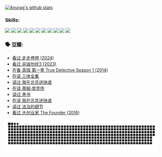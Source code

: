 
[![Anurag's github stats](https://github-readme-stats.vercel.app/api?username=w940853815)](https://github.com/anuraghazra/github-readme-stats)

### Skills:

<code><img height="32" src="https://cdn.jsdelivr.net/npm/simple-icons@v5/icons/python.svg"></code>
<code><img height="32" src="https://cdn.jsdelivr.net/npm/simple-icons@v5/icons/javascript.svg"></code>
<code><img height="32" src="https://cdn.jsdelivr.net/npm/simple-icons@v5/icons/django.svg"></code>
<code><img height="32" src="https://cdn.jsdelivr.net/npm/simple-icons@v5/icons/flask.svg"></code>
<code><img height="32" src="https://cdn.jsdelivr.net/npm/simple-icons@v5/icons/vuetify.svg"></code>
<code><img height="32" src="https://cdn.jsdelivr.net/npm/simple-icons@v5/icons/git.svg"></code>
<code><img height="32" src="https://cdn.jsdelivr.net/npm/simple-icons@v5/icons/docker.svg"></code>
<code><img height="32" src="https://cdn.jsdelivr.net/npm/simple-icons@v5/icons/postgresql.svg"></code>
<code><img height="32" src="https://cdn.jsdelivr.net/npm/simple-icons@v5/icons/elasticsearch.svg"></code>
<code><img height="32" src="https://cdn.jsdelivr.net/npm/simple-icons@v5/icons/macos.svg"></code>
<code><img height="32" src="https://cdn.jsdelivr.net/npm/simple-icons@v5/icons/linux.svg"></code>

### 🗣 豆瓣:

<!-- DOUBAN-ACTIVITIES:START -->
- [看过 走走停停‎ (2024)](https://www.douban.com/people/136069238/status/4684430230/?_i=24416120)
- [看过 非诚勿扰3‎ (2023)](https://www.douban.com/people/136069238/status/4676324100/?_i=24416120)
- [在看 真探 第一季 True Detective Season 1‎ (2014)](https://www.douban.com/people/136069238/status/4673382852/?_i=24416120)
- [在读 三体全集](https://www.douban.com/people/136069238/status/4672842521/?_i=24416120)
- [读过 我在北京送快递](https://www.douban.com/people/136069238/status/4672842036/?_i=24416120)
- [在读 蒂姆·库克传](https://www.douban.com/people/136069238/status/4663517053/?_i=24416120)
- [读过 黑书](https://www.douban.com/people/136069238/status/4663516022/?_i=24416120)
- [在读 我在北京送快递](https://www.douban.com/people/136069238/status/4658098365/?_i=24416120)
- [读过 法治的细节](https://www.douban.com/people/136069238/status/4657347558/?_i=24416120)
- [看过 大创业家 The Founder‎ (2016)](https://www.douban.com/people/136069238/status/4649667693/?_i=24416120)
<!-- DOUBAN-ACTIVITIES:END -->


![Snake animation](https://raw.githubusercontent.com/w940853815/w940853815/output/github-contribution-grid-snake.svg)

<!--
**w940853815/w940853815** is a ✨ _special_ ✨ repository because its `README.md` (this file) appears on your GitHub profile.

Here are some ideas to get you started:

- 🔭 I’m currently working on ...
- 🌱 I’m currently learning ...
- 👯 I’m looking to collaborate on ...
- 🤔 I’m looking for help with ...
- 💬 Ask me about ...
- 📫 How to reach me: ...
- 😄 Pronouns: ...
- ⚡ Fun fact: ...
-->
